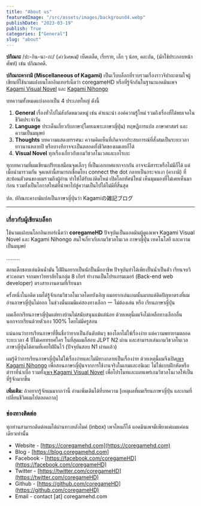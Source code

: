 ```yaml
---
title: "About us"
featuredImage: "/src/assets/images/background4.webp"
publishDate: "2023-03-19"
publish: True
categories: ["General"]
slug: "about"
---
```



**ปกิณกะ** /ปะ-กิน-นะ-กะ/
(*คำวิเศษณ์)*
เบ็ดเตล็ด, เรี่ยราย, เล็ก ๆ น้อย, คละกัน, (มักใช้ประกอบหน้าศัพท์) เช่น ปกิณกคดี.

**ปกิณกะคางามิ (Miscellaneous of Kagami)** เป็นเว็บบล็อกที่รวบรวมเรื่องราวจิปาถะตามใจผู้เขียนที่ใช้นามแฝงบนโลกอินเทอร์เน็ตว่า coregameHD หรือที่รู้จักกันในฐานะแอดมินเพจ [Kagami Visual Novel](https://www.facebook.com/kagamivisualnovel) และ [Kagami Nihongo](https://www.facebook.com/kagaminihongo/)

บทความทั้งหมดแบ่งออกเป็น 4 ประเภทใหญ่ ดังนี้

1. **General** เรื่องทั่วไปไม่สังกัดหมวดหมู่ เช่น คำแนะนำ องค์ความรู้ใหม่ รวมถึงเรื่องที่ได้พบเจอในชีวิตประจำวัน
2. **Language** ประเด็นเกี่ยวกับภาษา(โดยเฉพาะภาษาญี่ปุ่น) ทฤษฎีการแปล ภาษาศาสตร์ และความเป็นมนุษย์
3. **Thoughts** บทความแสดงทรรศนะ ความคิดเห็นที่เกิดจากประสบการณ์ที่สั่งสมเป็นระยะเวลายาวนานหลายปี หรือบางทีอาจจะเป็นตลอดทั้งชีวิตของผมเลยก็ได้
4. **Visual Novel** ทุกเรื่องเกี่ยวกับเกมวิชวลโนเวลและเอโรเกะ

ทุกบทความที่ผมเขียนเปรียบเสมือนจุดเล็กๆ ที่เป็นเอกเทศแยกจากกัน อาจจะมีสาระหรือไม่มีก็ได้ แต่เมื่อนำมารวมกัน จุดเหล่านี้สามารถเชื่อมโยง connect the dot กลายเป็นกระจกเงา (คางามิ) ที่สะท้อนตัวตนของผมรวมถึงผู้อ่าน ทำให้ได้รับแง่คิดใหม่ เปิดโลกทัศน์ใหม่ เห็นมุมมองที่ไม่เคยเห็นมาก่อน รวมทั้งเป็นโอกาสใหม่ที่นำพาไปสู่ความเป็นไปได้ไม่มีที่สิ้นสุด

ปล. ปกิณกะคางามิแปลเป็นภาษาญี่ปุ่นว่า Kagamiの雑記ブログ

---

### เกี่ยวกับผู้เขียนบล็อก

ใช้นามแฝงบนโลกอินเทอร์เน็ตว่า **coregameHD** ปัจจุบันเป็นแอดมินผู้ดูแลเพจ Kagami Visual Novel และ Kagami Nihongo สนใจเกี่ยวกับเกมวิชวลโนเวล ภาษาญี่ปุ่น เทคโนโลยี และความเป็นมนุษย์ 

.........

ตอนเด็กชอบเล่นดินน้ำมัน ใฝ่ฝันอยากเป็นนักปั้นมืออาชีพ ปัจจุบันทำได้เพียงปั้นน้ำเป็นตัว เรียนจบวิศวะคอมฯ จากมหาวิทยาลัยในกลุ่ม 8 เกียร์ ทำงานเป็นโปรแกรมเมอร์ (Back-end web developer) ตรงสายงานตามที่เรียนมา

ครั้งหนึ่งในอดีต ผมได้รู้จักเกมวิชวลโนเวลโดยบังเอิญ ผมอยากเล่นเกมนั้นมากแต่ติดปัญหาตรงที่ผมอ่านภาษาญี่ปุ่นไม่ออก ในช่วงนั้นผมมีแค่สองทางเลือก ー ไม่ต้องเล่น หรือ เรียนภาษาญี่ปุ่น

ผมเลือกเรียนภาษาญี่ปุ่นแต่ทางบ้านไม่สนับสนุนแม้แต่น้อย ด้วยเหตุนี้ผมจึงไม่เหลือทางเลือกอื่นนอกจากเรียนด้วยตัวเอง 100% โดยไม่มีครูสอน 

แน่นอนว่าการเรียนภาษาที่ขึ้นชื่อว่ายากเป็นอันดับต้นๆ ของโลกไม่ใช่เรื่องง่าย แต่ความพยายามตลอดระยะเวลา 4 ปีไม่เคยทรยศใคร ในที่สุดผมก็สอบ JLPT N2 ผ่าน และสามารถเล่นเกมวิชวลโนเวลภาษาญี่ปุ่นได้ตามที่เคยใฝ่ฝันไว้ (ปัจจุบันสอบ N1 ผ่านแล้ว)

ผมรู้ดีว่าการเรียนภาษาญี่ปุ่นไม่ใช่เรื่องง่ายและไม่มีทางกลายเป็นเรื่องง่าย ด้วยเหตุนี้ผมจึงเปิด[เพจ Kagami Nihongo](https://www.facebook.com/kagaminihongo/) เพื่อสอนภาษาญี่ปุ่นจากการใช้งานจริงในเกมและอนิเมะ ไม่ใช่แบบฝึกหัดหรือตำราที่น่าเบื่อ รวมทั้ง[เพจ Kagami Visual Novel](https://www.facebook.com/kagamivisualnovel) เพื่อโปรโมทและเผยแพร่เกมวิชวลโนเวลให้เป็นที่รู้จักมากขึ้น

**เพิ่มเติม:** ถ้าอยากรู้จักผมมากกว่านี้ อ่านเพิ่มเติมได้ที่บทความ [เหตุผลที่ผมเรียนภาษาญี่ปุ่น และเกมที่เปลี่ยนชีวิตผมไปตลอดกาล]

### ช่องทางติดต่อ

ทุกท่านสามารถติดต่อผมได้ผ่านทางหลังไมค์ (inbox) เพจไหนก็ได้ แอดมินเพจมีเพียงแค่ผมแค่คนเดียวเท่านั้น

- Website - [https://coregamehd.com](https://coregamehd.com)
- Blog - [https://blog.coregamehd.com]
- Facebook - [https://facebook.com/coregameHD](https://facebook.com/coregameHD)
- Twitter - [https://twitter.com/coregameHD](https://twitter.com/coregameHD)
- Github - [https://github.com/coregameHD](https://github.com/coregameHD)
- Email - contact [at] coregamehd.com
